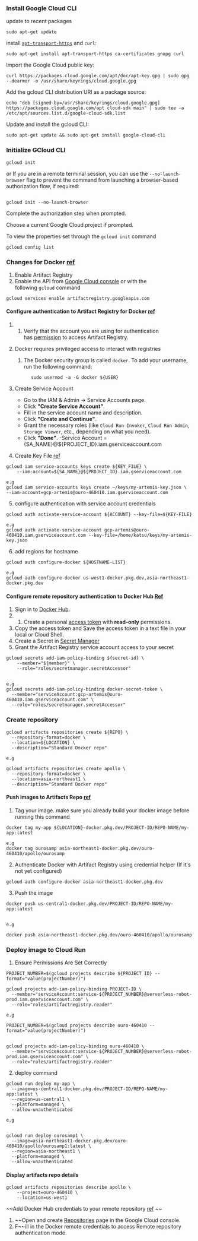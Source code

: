 
### Install Google Cloud CLI

update to recent packages

```
sudo apt-get update
```

install [`apt-transport-https`](https://packages.debian.org/bullseye/apt-transport-https) and `curl`:

```
sudo apt-get install apt-transport-https ca-certificates gnupg curl
```

Import the Google Cloud public key:

```
curl https://packages.cloud.google.com/apt/doc/apt-key.gpg | sudo gpg --dearmor -o /usr/share/keyrings/cloud.google.gpg
```


Add the gcloud CLI distribution URI as a package source:

```
echo "deb [signed-by=/usr/share/keyrings/cloud.google.gpg] https://packages.cloud.google.com/apt cloud-sdk main" | sudo tee -a /etc/apt/sources.list.d/google-cloud-sdk.list
```

Update and install the gcloud CLI:

```
sudo apt-get update && sudo apt-get install google-cloud-cli
```

### Initialize GCloud CLI

```
gcloud init
```

or If you are in a remote terminal session, you can use the `--no-launch-browser` flag to prevent the command from launching a browser-based authorization flow, if required:

```

gcloud init --no-launch-browser
```
Complete the authorization step when prompted.

Choose a current Google Cloud project if prompted.

To view the properties set through the `gcloud init` command

```
gcloud config list
```


### Changes for Docker [ref](https://cloud.google.com/artifact-registry/docs/enable-service)


1. Enable Artifact Registry
2. Enable the API from [Google Cloud console](https://console.cloud.google.com/flows/enableapi?apiid=artifactregistry.googleapis.com) or with the following `gcloud` command

```
gcloud services enable artifactregistry.googleapis.com
```

#### Configure authentication to Artifact Registry for Docker [ref](https://cloud.google.com/artifact-registry/docs/docker/authentication)

1. 1. Verify that the account you are using for authentication has [permission](https://cloud.google.com/artifact-registry/docs/access-control) to access Artifact Registry. 
2. Docker requires privileged access to interact with registries
	1. The Docker security group is called `docker`. To add your username, run the following command:
	
	```
	      sudo usermod -a -G docker ${USER}
	```
	

3. Create Service Account 
	- Go to the IAM & Admin → Service Accounts page.
	- Click **"Create Service Account"**.
	- Fill in the service account name and description.
	- Click **"Create and Continue"**.
	- Grant the necessary roles (like `Cloud Run Invoker`, `Cloud Run Admin`, `Storage Viewer`, etc., depending on what you need).
	- Click **"Done"**.
	-Service Account = {SA_NAME}@${PROJECT_ID}.iam.gserviceaccount.com

4. Create Key File [ref](https://cloud.google.com/iam/docs/keys-create-delete?cloudshell=true#gcloud)

```
gcloud iam service-accounts keys create ${KEY_FILE} \
    --iam-account=${SA_NAME}@${PROJECT_ID}.iam.gserviceaccount.com

e.g
gcloud iam service-accounts keys create ~/keys/my-artemis-key.json \                --iam-account=gcp-artemis@ouro-460410.iam.gserviceaccount.com

```

5. configure authentication with service account credentials

```
gcloud auth activate-service-account ${ACCOUNT} --key-file=${KEY-FILE}

e.g 
gcloud auth activate-service-account gcp-artemis@ouro-460410.iam.gserviceaccount.com --key-file=/home/katsu/keys/my-artemis-key.json
```

6. add regions for hostname 

```
gcloud auth configure-docker ${HOSTNAME-LIST}

e.g 
gcloud auth configure-docker us-west1-docker.pkg.dev,asia-northeast1-docker.pkg.dev
```


#### Configure remote repository authentication to Docker Hub [Ref](https://cloud.google.com/artifact-registry/docs/docker/configure-remote-auth-docker-hub)


1. Sign in to [Docker Hub](https://www.docker.com/products/docker-hub/).
2. 1. Create a personal [access token](https://docs.docker.com/docker-hub/access-tokens/) with **read-only** permissions.
3. Copy the access token and Save the access token in a text file in your local or Cloud Shell.
4. Create a Secret in [Secret Manager](https://cloud.google.com/secret-manager/docs/creating-and-accessing-secrets)
5. Grant the Artifact Registry service account access to your secret
```
gcloud secrets add-iam-policy-binding ${secret-id} \
    --member="${member}" \
    --role="roles/secretmanager.secretAccessor"


e.g
gcloud secrets add-iam-policy-binding docker-secret-token \
  --member="serviceAccount:gcp-artemis@ouro-460410.iam.gserviceaccount.com" \
  --role="roles/secretmanager.secretAccessor"
```


### Create repository

```
gcloud artifacts repositories create ${REPO} \
  --repository-format=docker \
  --location=${LOCATION} \
  --description="Standard Docker repo"

e.g

gcloud artifacts repositories create apollo \
  --repository-format=docker \
  --location=asia-northeast1 \
  --description="Standard Docker repo"
```


#### Push images to Artifacts Repo [ref](https://cloud.google.com/artifact-registry/docs/docker/pushing-and-pulling)

1. Tag your image. make sure you already build your docker image before running this command
```
docker tag my-app ${LOCATION}-docker.pkg.dev/PROJECT-ID/REPO-NAME/my-app:latest

e.g
docker tag ourosamp asia-northeast1-docker.pkg.dev/ouro-460410/apollo/ourosamp
```

2. Authenticate Docker with Artifact Registry using  credential helper (If it's not yet configured)

```
gcloud auth configure-docker asia-northeast1-docker.pkg.dev
```

3. Push the image

```
docker push us-central1-docker.pkg.dev/PROJECT-ID/REPO-NAME/my-app:latest


e.g

docker push asia-northeast1-docker.pkg.dev/ouro-460410/apollo/ourosamp
```


### Deploy image to Cloud Run

1. Ensure Permissions Are Set Correctly

```
PROJECT_NUMBER=$(gcloud projects describe ${PROJECT ID} --format="value(projectNumber)")

gcloud projects add-iam-policy-binding PROJECT-ID \
  --member="serviceAccount:service-${PROJECT_NUMBER}@serverless-robot-prod.iam.gserviceaccount.com" \
  --role="roles/artifactregistry.reader"

e.g

PROJECT_NUMBER=$(gcloud projects describe ouro-460410 --format="value(projectNumber)")


gcloud projects add-iam-policy-binding ouro-460410 \
  --member="serviceAccount:service-${PROJECT_NUMBER}@serverless-robot-prod.iam.gserviceaccount.com" \
  --role="roles/artifactregistry.reader"
```


2. deploy command

```
gcloud run deploy my-app \
  --image=us-central1-docker.pkg.dev/PROJECT-ID/REPO-NAME/my-app:latest \
  --region=us-central1 \
  --platform=managed \
  --allow-unauthenticated

e.g


gcloud run deploy ourosamp1 \
  --image=asia-northeast1-docker.pkg.dev/ouro-460410/apollo/ourosamp1:latest \
  --region=asia-northeast1 \
  --platform=managed \
  --allow-unauthenticated
```


#### Display artifacts repo details

```
gcloud artifacts repositories describe apollo \
    --project=ouro-460410 \
    --location=us-west1
```


~~Add Docker Hub credentials to your remote repository [ref](https://cloud.google.com/artifact-registry/docs/docker/configure-remote-auth-docker-hub)
~~
1. ~~Open and create [Repositories](https://console.cloud.google.com/artifacts) page in the Google Cloud console.
2.   F~~ill in the Docker remote credentials to access Remote repository authentication mode. 
